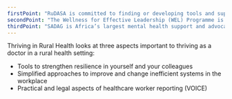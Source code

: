 ```yaml
---
firstPoint: "RuDASA is committed to finding or developing tools and support structures for Rural Clinicians so that they can not only survive, but thrive in rural areas. We currently offer an On-Boarding programme for community service and working on developing a Mentoring Programme which will include: Rural Buddies, Rural Champions, Rural Retreats, and a long term goal of a formal Mentoring CPD event. In 2021 EC ran our first 'Onboarding' programme for community service officers. This got an excellent response and will now be an annual event starting late January/early February each year."
secondPoint: "The Wellness for Effective Leadership (WEL) Programme is a personal development course designed to assist managers in the public sector to improve their wellness, to develop their emotional intelligence and personal and interpersonal competencies, and to deal effectively with stress and the risks of burnout. The programme was developed in 2009 in response to a crisis in service delivery in a rural area, and now maintains a strong focus on improving wellness in order to improve service delivery."
thirdPoint: "SADAG is Africa’s largest mental health support and advocacy group, serving as a support network for the thousands of South Africans who live with mental health problems. It has on its board a powerful team of Patients, Psychiatrists, Psychologists, and General Practitioners. SADAG manages a 16-line counselling-and-referral call centre, and is the voice of patient advocacy, working in urban, peri-urban, and the most rural communities across South Africa. Find out about their Rural Outreach."
---
```


<span>Thriving in Rural Health looks at three aspects important to thriving as a doctor in a rural health setting: </span>

* Tools to strengthen resilience in yourself and your colleagues
* Simplified approaches to improve and change inefficient systems in the workplace
* Practical and legal aspects of healthcare worker reporting (VOICE)

<!--
    This is a comment and is not displayed on the website. Do not alter this text between arrows (->).
    To change the content in this file, simply retype/ copy+paste any text above, as you would in a normal text file/ word document.

    Do not change the "firstPoint:", "secondPoint:" or "thirdPoint:" titles, or the ---. Only change the text inside '' for that section.

    The single star ( * ) followed by a space and then text shows an item in a bulleted list. Make sure each item is on a separate line. 
    
    The number (e.g., "1." "2." etc.) followed by a space and then text shows an item in a numbered list. Make sure each item is on a separate line. 

    Links are created with the following: [Link text that is displayed on the website](url)

    Please refer to the "HOW TO USE" or "HOW TO USE SHORT" files for more information.
 -->